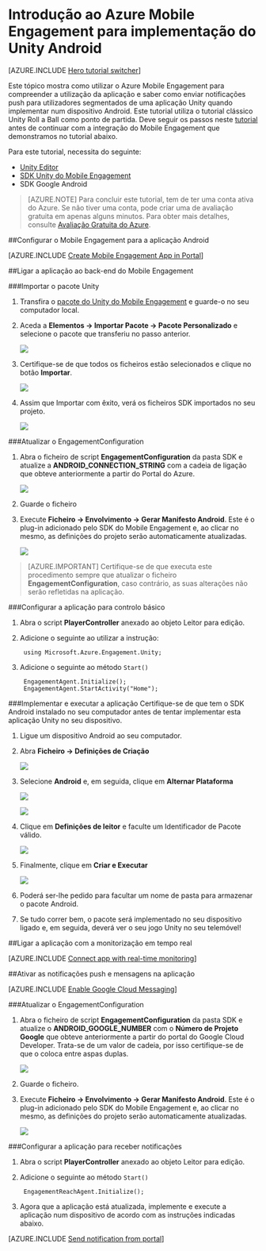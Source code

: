 <properties
    pageTitle="Introdução ao Azure Mobile Engagement para implementação do Unity Android"
    description="Saiba como utilizar o Azure Mobile Engagement com Notificações Push e de Análise para implementação de aplicações Unity em dispositivos iOS."
    services="mobile-engagement"
    documentationCenter="unity"
    authors="piyushjo"
    manager=""
    editor="" />

<tags
    ms.service="mobile-engagement"
    ms.workload="mobile"
    ms.tgt_pltfrm="mobile-unity-android"
    ms.devlang="dotnet"
    ms.topic="hero-article"
    ms.date="08/19/2016"
    ms.author="piyushjo" />

# Introdução ao Azure Mobile Engagement para implementação do Unity Android

[AZURE.INCLUDE [Hero tutorial switcher](../../includes/mobile-engagement-hero-tutorial-switcher.md)]

Este tópico mostra como utilizar o Azure Mobile Engagement para compreender a utilização da aplicação e saber como enviar notificações push para utilizadores segmentados de uma aplicação Unity quando implementar num dispositivo Android.
Este tutorial utiliza o tutorial clássico Unity Roll a Ball como ponto de partida. Deve seguir os passos neste [tutorial](mobile-engagement-unity-roll-a-ball.md) antes de continuar com a integração do Mobile Engagement que demonstramos no tutorial abaixo. 

Para este tutorial, necessita do seguinte:

+ [Unity Editor](http://unity3d.com/get-unity)
+ [SDK Unity do Mobile Engagement](https://aka.ms/azmeunitysdk)
+ SDK Google Android

> [AZURE.NOTE] Para concluir este tutorial, tem de ter uma conta ativa do Azure. Se não tiver uma conta, pode criar uma de avaliação gratuita em apenas alguns minutos. Para obter mais detalhes, consulte [Avaliação Gratuita do Azure](https://azure.microsoft.com/pricing/free-trial/?WT.mc_id=A0E0E5C02&amp;returnurl=http%3A%2F%2Fazure.microsoft.com%2Fen-us%2Fdocumentation%2Farticles%2Fmobile-engagement-unity-android-get-started).

##<a id="setup-azme"></a>Configurar o Mobile Engagement para a aplicação Android

[AZURE.INCLUDE [Create Mobile Engagement App in Portal](../../includes/mobile-engagement-create-app-in-portal.md)]

##<a id="connecting-app"></a>Ligar a aplicação ao back-end do Mobile Engagement

###Importar o pacote Unity

1. Transfira o [pacote do Unity do Mobile Engagement](https://aka.ms/azmeunitysdk) e guarde-o no seu computador local. 

2. Aceda a **Elementos -> Importar Pacote -> Pacote Personalizado** e selecione o pacote que transferiu no passo anterior. 

    ![][70] 

3. Certifique-se de que todos os ficheiros estão selecionados e clique no botão **Importar**. 

    ![][71] 

4. Assim que Importar com êxito, verá os ficheiros SDK importados no seu projeto.  

    ![][72] 

###Atualizar o EngagementConfiguration

1. Abra o ficheiro de script **EngagementConfiguration** da pasta SDK e atualize a **ANDROID\_CONNECTION\_STRING** com a cadeia de ligação que obteve anteriormente a partir do Portal do Azure.  

    ![][73]

2. Guarde o ficheiro 

3. Execute **Ficheiro -> Envolvimento -> Gerar Manifesto Android**. Este é o plug-in adicionado pelo SDK do Mobile Engagement e, ao clicar no mesmo, as definições do projeto serão automaticamente atualizadas. 

    ![][74]

> [AZURE.IMPORTANT] Certifique-se de que executa este procedimento sempre que atualizar o ficheiro **EngagementConfiguration**, caso contrário, as suas alterações não serão refletidas na aplicação. 

###Configurar a aplicação para controlo básico

1. Abra o script **PlayerController** anexado ao objeto Leitor para edição. 

2. Adicione o seguinte ao utilizar a instrução:

        using Microsoft.Azure.Engagement.Unity;

3. Adicione o seguinte ao método `Start()`
    
        EngagementAgent.Initialize();
        EngagementAgent.StartActivity("Home");

###Implementar e executar a aplicação
Certifique-se de que tem o SDK Android instalado no seu computador antes de tentar implementar esta aplicação Unity no seu dispositivo. 

1. Ligue um dispositivo Android ao seu computador. 

2. Abra **Ficheiro -> Definições de Criação** 

    ![][40]

3. Selecione **Android** e, em seguida, clique em **Alternar Plataforma**

    ![][51]

    ![][52]

4. Clique em **Definições de leitor** e faculte um Identificador de Pacote válido. 

    ![][53]

5. Finalmente, clique em **Criar e Executar**

    ![][54]

6. Poderá ser-lhe pedido para facultar um nome de pasta para armazenar o pacote Android. 

7. Se tudo correr bem, o pacote será implementado no seu dispositivo ligado e, em seguida, deverá ver o seu jogo Unity no seu telemóvel! 

##<a id="monitor"></a>Ligar a aplicação com a monitorização em tempo real

[AZURE.INCLUDE [Connect app with real-time monitoring](../../includes/mobile-engagement-connect-app-with-monitor.md)]

##<a id="integrate-push"></a>Ativar as notificações push e mensagens na aplicação

[AZURE.INCLUDE [Enable Google Cloud Messaging](../../includes/mobile-engagement-enable-google-cloud-messaging.md)]

###Atualizar o EngagementConfiguration

1. Abra o ficheiro de script **EngagementConfiguration** da pasta SDK e atualize o **ANDROID\_GOOGLE\_NUMBER** com o **Número de Projeto Google** que obteve anteriormente a partir do portal do Google Cloud Developer. Trata-se de um valor de cadeia, por isso certifique-se de que o coloca entre aspas duplas. 

    ![][75]

2. Guarde o ficheiro. 

3. Execute **Ficheiro -> Envolvimento -> Gerar Manifesto Android**. Este é o plug-in adicionado pelo SDK do Mobile Engagement e, ao clicar no mesmo, as definições do projeto serão automaticamente atualizadas. 

    ![][74]

###Configurar a aplicação para receber notificações

1. Abra o script **PlayerController** anexado ao objeto Leitor para edição. 

2. Adicione o seguinte ao método `Start()`

        EngagementReachAgent.Initialize();

3. Agora que a aplicação está atualizada, implemente e execute a aplicação num dispositivo de acordo com as instruções indicadas abaixo. 

[AZURE.INCLUDE [Send notification from portal](../../includes/mobile-engagement-android-send-push-from-portal.md)]

<!-- Images -->
[40]: ./media/mobile-engagement-unity-android-get-started/40.png
[70]: ./media/mobile-engagement-unity-android-get-started/70.png
[71]: ./media/mobile-engagement-unity-android-get-started/71.png
[72]: ./media/mobile-engagement-unity-android-get-started/72.png
[73]: ./media/mobile-engagement-unity-android-get-started/73.png
[74]: ./media/mobile-engagement-unity-android-get-started/74.png
[75]: ./media/mobile-engagement-unity-android-get-started/75.png
[51]: ./media/mobile-engagement-unity-android-get-started/51.png
[52]: ./media/mobile-engagement-unity-android-get-started/52.png
[53]: ./media/mobile-engagement-unity-android-get-started/53.png
[54]: ./media/mobile-engagement-unity-android-get-started/54.png



<!--HONumber=ago16_HO4-->


